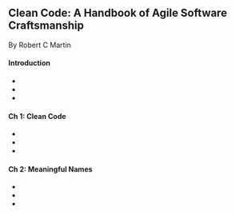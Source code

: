 ## Clean Code: A Handbook of Agile Software Craftsmanship
By Robert C Martin

#### Introduction
*
*
*
#### Ch 1: Clean Code
*
*
*
#### Ch 2: Meaningful Names
*
*
*
